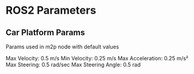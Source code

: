 # ROS2 Parameters

## Car Platform Params

Params used in m2p node with default values

Max Velocity: 0.5 m/s
Min Velocity: 0.25 m/s
Max Acceleration: 0.25 m/s²
Max Steering: 0.5 rad/sec
Max Steering Angle: 0.5 rad